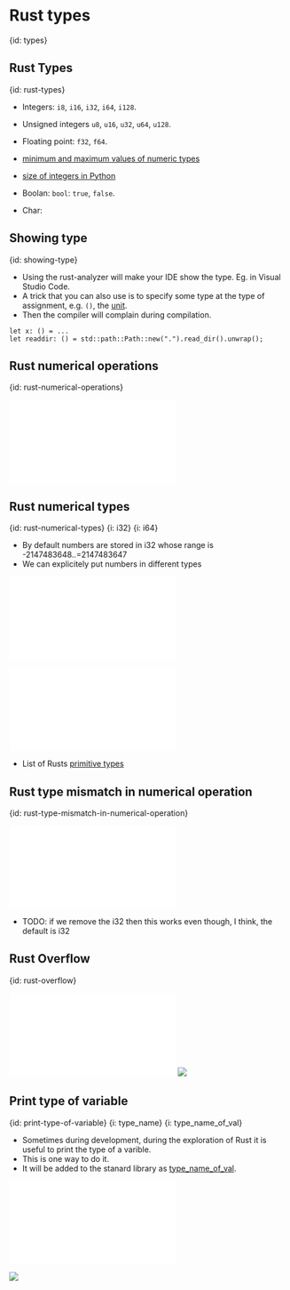 # Rust types
{id: types}


## Rust Types
{id: rust-types}

* Integers: `i8`, `i16`, `i32`, `i64`, `i128`.
* Unsigned integers `u8`, `u16`, `u32`, `u64`, `u128`.
* Floating point: `f32`, `f64`.
* [minimum and maximum values of numeric types](https://rust.code-maven.com/minimum-and-maximum-values-of-numeric-types)
* [size of integers in Python](https://python.code-maven.com/size-of-integer-in-python)

* Boolan: `bool`: `true`, `false`.
* Char: 



## Showing type
{id: showing-type}

* Using the rust-analyzer will make your IDE show the type. Eg. in Visual Studio Code.
* A trick that you can also use is to specify some type at the type of assignment, e.g. `()`, the [unit](https://doc.rust-lang.org/std/primitive.unit.html).
* Then the compiler will complain during compilation.

```
let x: () = ...
let readdir: () = std::path::Path::new(".").read_dir().unwrap();
```


## Rust numerical operations
{id: rust-numerical-operations}

![](examples/types/numerical-operations/src/main.rs)

## Rust numerical types
{id: rust-numerical-types}
{i: i32}
{i: i64}

* By default numbers are stored in i32 whose range is -2147483648..=2147483647
* We can explicitely put numbers in different types

![](examples/types/number-types/src/main.rs)

![](examples/types/numbers/src/main.rs)

* List of Rusts [primitive types](https://doc.rust-lang.org/core/primitive/index.html)

## Rust type mismatch in numerical operation
{id: rust-type-mismatch-in-numerical-operation}

![](examples/types/type-mismatch/src/main.rs)

* TODO: if we remove the i32 then this works even though, I think, the default is i32


## Rust Overflow
{id: rust-overflow}

![](examples/types/overflow/src/main.rs)
![](examples/types/overflow/out.out)

## Print type of variable
{id: print-type-of-variable}
{i: type_name}
{i: type_name_of_val}

* Sometimes during development, during the exploration of Rust it is useful to print the type of a varible.
* This is one way to do it.
* It will be added to the stanard library as [type_name_of_val](https://doc.rust-lang.org/stable/core/any/fn.type_name_of_val.html).

![](examples/types/print-type/src/main.rs)

![](examples/types/print-type/out.out)


